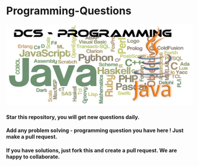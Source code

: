 # Programming-Questions
![](img.png)

#### Star this repository, you will get new questions daily. 
#### Add any problem solving - programming question you have here ! Just make a pull request. 
#### If you have solutions, just fork this and create a pull request. We are happy to collaborate. 
